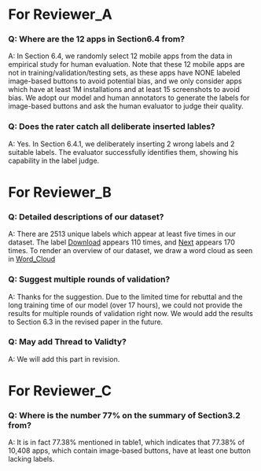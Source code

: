 # For Reviewer_A

### Q: Where are the 12 apps in Section6.4 from?

A: In Section 6.4, we randomly select 12 mobile apps from the data in empirical study for human evaluation. Note that these 12 mobile apps are not in training/validation/testing sets, as these apps have NONE labeled image-based buttons to avoid potential bias, and we only consider apps which have at least 1M installations and at least 15 screenshots to avoid bias. We adopt our model and human annotators to generate the labels for image-based buttons and ask the human evaluator to judge their quality.

### Q: Does the rater catch all deliberate inserted lables?

A: Yes. In Section 6.4.1, we deliberately inserting 2 wrong labels and 2 suitable labels. The evaluator successfully identifies them, showing his capability in the label judge.


# For Reviewer_B

### Q: Detailed descriptions of our dataset?

A: There are 2513 unique labels which appear at least five times in our dataset. The label <u>Download</u> appears 110 times, and <u>Next</u> appears 170 times. To render an overview of our dataset, we draw a word cloud as seen in [Word_Cloud](https://github.com/icse2020Accessibility/icse2020Accessibility/blob/master/Dataset/wordcloud.png) 

### Q: Suggest multiple rounds of validation?

A: Thanks for the suggestion. Due to the limited time for rebuttal and the long training time of our model (over 17 hours), we could not provide the results for multiple rounds of validation right now. We would add the results to Section 6.3 in the revised paper in the future. 

### Q: May add Thread to Validty?
A: We will add this part in revision. 


# For Reviewer_C

### Q: Where is the number 77% on the summary of Section3.2 from?
A: It is in fact 77.38% mentioned in table1, which indicates that 77.38% of 10,408 apps, which contain image-based buttons, have at least one button lacking labels.

